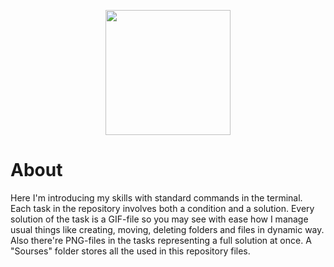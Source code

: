 <p align="center">
      <img src="https://i.ibb.co/QKrxk6Y/ubuntu.png" height='200' width="200">
</p>

# About
Here I'm introducing my skills with standard commands in the terminal. Each task in the repository involves both a condition and a solution. Every solution of the task is a GIF-file so you may see with ease how I manage usual things like creating, moving, deleting folders and files in dynamic way. Also there're PNG-files in the tasks representing a full solution at once. A "Sourses" folder stores all the used in this repository files.
